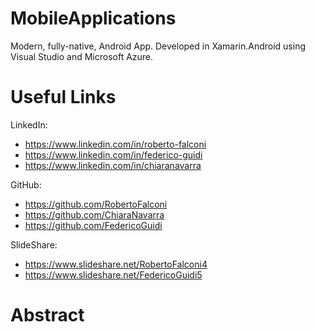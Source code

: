 #  MobileApplications
Modern, fully-native, Android App. Developed in Xamarin.Android using Visual Studio and Microsoft Azure.

# Useful Links

LinkedIn:  
- https://www.linkedin.com/in/roberto-falconi  
- https://www.linkedin.com/in/federico-guidi  
- https://www.linkedin.com/in/chiaranavarra  
   
GitHub:  
- https://github.com/RobertoFalconi
- https://github.com/ChiaraNavarra
- https://github.com/FedericoGuidi

SlideShare:  
- https://www.slideshare.net/RobertoFalconi4
- https://www.slideshare.net/FedericoGuidi5

# Abstract
<Work in progress>
